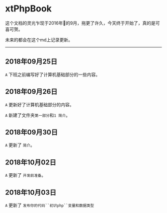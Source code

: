 # xtPhpBook

这个文档的灵光乍现于2016年的9月，拖更了许久，今天终于开始了，真的是可喜可贺。

未来的都会在这个md上记录更新。

---

## 2018年09月25日
`A` 下班之前编写好了计算机基础部分的一些内容。

## 2018年09月26日
`A` 更新好了计算机基础部分的内容。

`A` 新建了文件夹`第一部分`和`1 简介`。

## 2018年09月30日
`A` 更新了 `简介`。

## 2018年10月02日
`A` 更新了 `开发前准备`。

## 2018年10月03日
`A` 更新了 `发布你的代码``初识php``变量和数据类型`